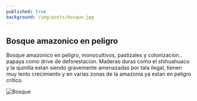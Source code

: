 ```yaml
---
published: true
background: /img/posts/bosque.jpg
---
```

## Bosque amazonico en peligro

Bosque amazonico en peligro, monocultivos, pastizales y colonizacion..   papaya como drive de deforestacion.  Maderas duras como el shihuahuaco y la quinilla estan siendo gravemente amenazadas por tala ilegal, tienen muy lento crecimiento y en varias zonas de la amazonia ya estan en peligro critico.

![Bosque]({{site.baseurl}}/img/posts/bosque.jpg)


